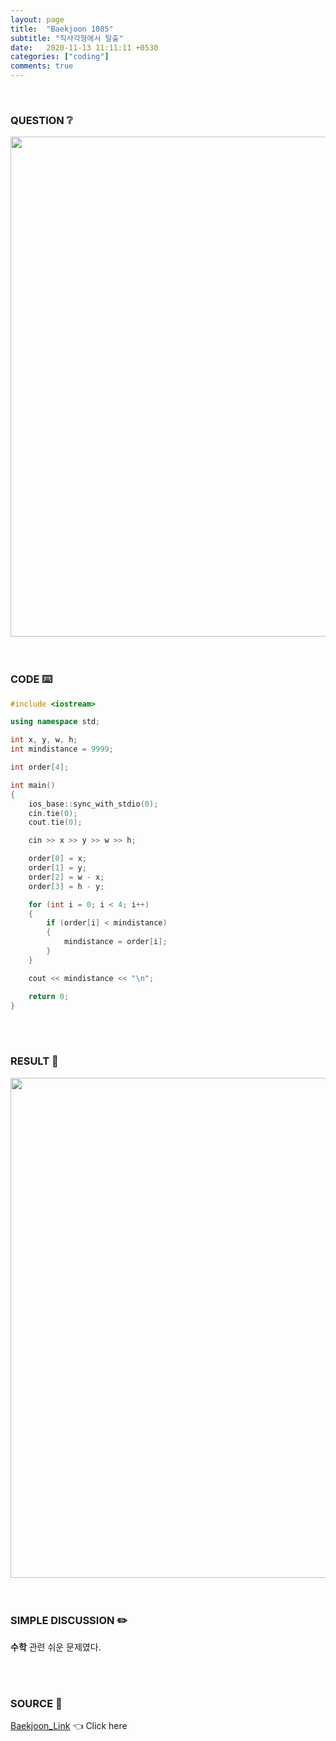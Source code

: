 ```yaml
---
layout: page
title:  "Baekjoon 1085"
subtitle: "직사각형에서 탈출"
date:   2020-11-13 11:11:11 +0530
categories: ["coding"]
comments: true
---
```


<br>

### QUESTION ❔

<img src="{{ '/assets/baekjoon/1085.jpg' }}" style="width: 800px; height: auto; margin-left: auto; margin-right: auto; display: block;">  

<br>
<br>

### CODE ⌨️

```c++
#include <iostream>

using namespace std;

int x, y, w, h;
int mindistance = 9999;

int order[4];

int main()
{
	ios_base::sync_with_stdio(0);
	cin.tie(0);
	cout.tie(0);

	cin >> x >> y >> w >> h;

	order[0] = x;
	order[1] = y;
	order[2] = w - x;
	order[3] = h - y;

	for (int i = 0; i < 4; i++)
	{
		if (order[i] < mindistance)
		{
			mindistance = order[i];
		}
	}

	cout << mindistance << "\n";

	return 0;
}
```  

<br>
<br>

### RESULT 💛

<img src="{{ '/assets/baekjoon/1085r.jpg' }}" style="width: 800px; height: auto; margin-left: auto; margin-right: auto; display: block;">  

<br>
<br>

### SIMPLE DISCUSSION ✏️

**수학** 관련 쉬운 문제였다.  

<br>
<br>

### SOURCE 💎

[Baekjoon_Link][link] 👈 Click here  

<br>

<script src="https://utteranc.es/client.js"
        repo="DCherish/DCherish.github.io"
        issue-term="pathname"
        theme="boxy-light"
        crossorigin="anonymous"
        async>
</script>

[link]: https://www.acmicpc.net/problem/1085